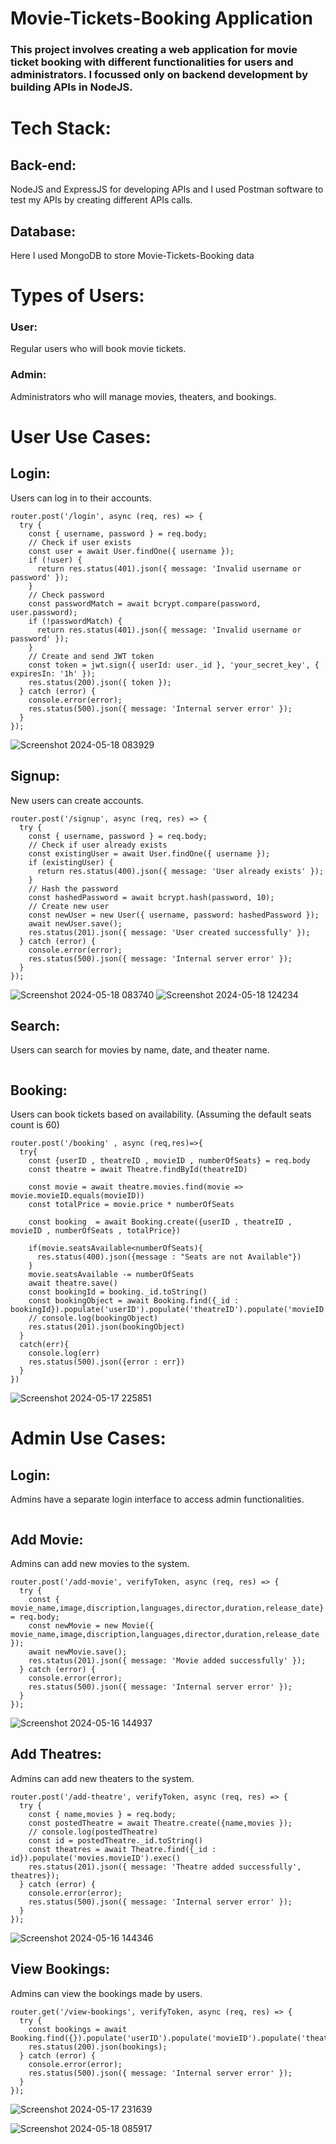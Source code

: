 # Movie-Tickets-Booking Application

### This project involves creating a web application for movie ticket booking with different functionalities for users and administrators. I focussed only on backend development by building APIs in NodeJS.

# Tech Stack:
## Back-end: 
NodeJS and ExpressJS for developing APIs and I used Postman software to test my APIs by creating different APIs calls.
## Database: 
Here I used MongoDB to store Movie-Tickets-Booking data

# Types of Users:
### User: 
Regular users who will book movie tickets.
### Admin: 
Administrators who will manage movies, theaters, and bookings.

# User Use Cases:
## Login: 
Users can log in to their accounts.
```
router.post('/login', async (req, res) => {
  try {
    const { username, password } = req.body;
    // Check if user exists
    const user = await User.findOne({ username });
    if (!user) {
      return res.status(401).json({ message: 'Invalid username or password' });
    }
    // Check password
    const passwordMatch = await bcrypt.compare(password, user.password);
    if (!passwordMatch) {
      return res.status(401).json({ message: 'Invalid username or password' });
    }
    // Create and send JWT token
    const token = jwt.sign({ userId: user._id }, 'your_secret_key', { expiresIn: '1h' });
    res.status(200).json({ token });
  } catch (error) {
    console.error(error);
    res.status(500).json({ message: 'Internal server error' });
  }   
});
```
![Screenshot 2024-05-18 083929](https://github.com/Guhanandan/Movie-Tickets-Booking/assets/100425381/1eae7ce2-2034-4917-b1a3-22e576533a07)

## Signup: 
New users can create accounts.
```
router.post('/signup', async (req, res) => {
  try {
    const { username, password } = req.body;
    // Check if user already exists
    const existingUser = await User.findOne({ username });
    if (existingUser) {
      return res.status(400).json({ message: 'User already exists' });
    }
    // Hash the password
    const hashedPassword = await bcrypt.hash(password, 10);
    // Create new user
    const newUser = new User({ username, password: hashedPassword });
    await newUser.save();
    res.status(201).json({ message: 'User created successfully' });
  } catch (error) {
    console.error(error);
    res.status(500).json({ message: 'Internal server error' });
  }
});
```
![Screenshot 2024-05-18 083740](https://github.com/Guhanandan/Movie-Tickets-Booking/assets/100425381/a8a4a0c8-dc1f-4b23-bdb3-71b8a16eff63)
![Screenshot 2024-05-18 124234](https://github.com/Guhanandan/Movie-Tickets-Booking/assets/100425381/9f6c39b0-c0fd-492b-8c76-d2c502eb5611)

## Search: 
Users can search for movies by name, date, and theater name.
```

```
## Booking:
Users can book tickets based on availability. (Assuming the default seats count is 60)
```
router.post('/booking' , async (req,res)=>{
  try{
    const {userID , theatreID , movieID , numberOfSeats} = req.body
    const theatre = await Theatre.findById(theatreID)

    const movie = await theatre.movies.find(movie => movie.movieID.equals(movieID))
    const totalPrice = movie.price * numberOfSeats

    const booking  = await Booking.create({userID , theatreID , movieID , numberOfSeats , totalPrice})

    if(movie.seatsAvailable<numberOfSeats){
      res.status(400).json({message : "Seats are not Available"})
    }
    movie.seatsAvailable -= numberOfSeats
    await theatre.save()
    const bookingId = booking._id.toString()
    const bookingObject = await Booking.find({_id : bookingId}).populate('userID').populate('theatreID').populate('movieID')
    // console.log(bookingObject)
    res.status(201).json(bookingObject)
  }
  catch(err){
    console.log(err)
    res.status(500).json({error : err})
  }
})
```
![Screenshot 2024-05-17 225851](https://github.com/Guhanandan/Movie-Tickets-Booking/assets/100425381/1ae4b975-6869-4f8c-ab77-5e66faa18ab4)


# Admin Use Cases:
## Login: 
Admins have a separate login interface to access admin functionalities.
```

```

## Add Movie: 
Admins can add new movies to the system.
```
router.post('/add-movie', verifyToken, async (req, res) => {
  try {
    const { movie_name,image,discription,languages,director,duration,release_date} = req.body;
    const newMovie = new Movie({ movie_name,image,discription,languages,director,duration,release_date });
    await newMovie.save();
    res.status(201).json({ message: 'Movie added successfully' });
  } catch (error) {
    console.error(error);
    res.status(500).json({ message: 'Internal server error' });
  }
});
```
![Screenshot 2024-05-16 144937](https://github.com/Guhanandan/Movie-Tickets-Booking/assets/100425381/c4d1876e-09de-4f76-8d1a-001a25c9e3e1)


## Add Theatres: 
Admins can add new theaters to the system.
```
router.post('/add-theatre', verifyToken, async (req, res) => {
  try {
    const { name,movies } = req.body;
    const postedTheatre = await Theatre.create({name,movies });
    // console.log(postedTheatre)
    const id = postedTheatre._id.toString()
    const theatres = await Theatre.find({_id : id}).populate('movies.movieID').exec()
    res.status(201).json({ message: 'Theatre added successfully', theatres});
  } catch (error) {
    console.error(error);
    res.status(500).json({ message: 'Internal server error' });
  }
});
```
![Screenshot 2024-05-16 144346](https://github.com/Guhanandan/Movie-Tickets-Booking/assets/100425381/cac1c7e2-de3f-49dd-883b-c8d85da973d9)



## View Bookings: 
Admins can view the bookings made by users.
```
router.get('/view-bookings', verifyToken, async (req, res) => {
  try {
    const bookings = await Booking.find({}).populate('userID').populate('movieID').populate('theatreID');
    res.status(200).json(bookings);
  } catch (error) {
    console.error(error);
    res.status(500).json({ message: 'Internal server error' });
  }
});
```
![Screenshot 2024-05-17 231639](https://github.com/Guhanandan/Movie-Tickets-Booking/assets/100425381/46f19e1e-ebe5-4605-8dbd-53c5cc898606)

![Screenshot 2024-05-18 085917](https://github.com/Guhanandan/Movie-Tickets-Booking/assets/100425381/4c832f44-83d8-4196-a7c1-394ac12c0d6a)
